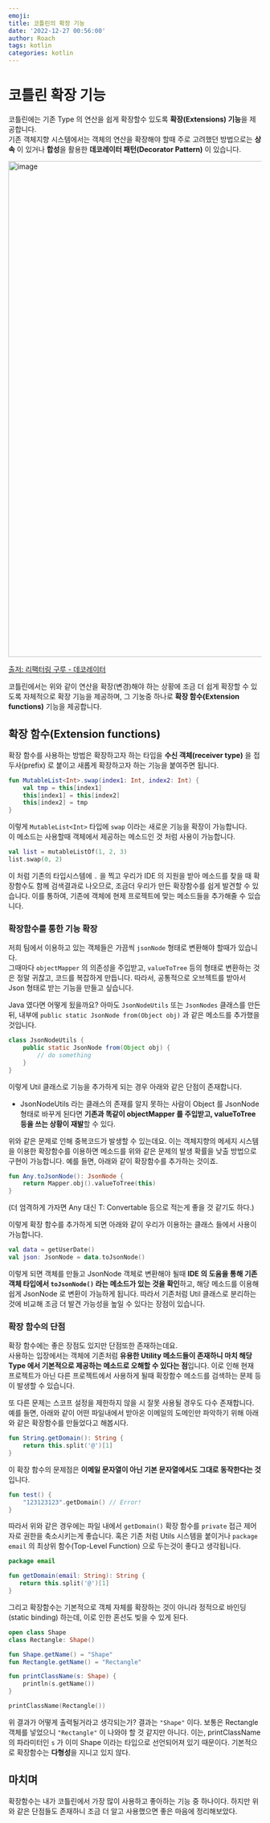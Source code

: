 ```yaml
---
emoji: 
title: 코틀린의 확장 기능
date: '2022-12-27 00:56:00'
author: Roach
tags: kotlin
categories: kotlin
---
```


# 코틀린 확장 기능

코틀린에는 기존 Type 의 연산을 쉽게 확장할수 있도록 **확장(Extensions) 기능**을 제공합니다.  
기존 객체지향 시스템에서는 객체의 연산을 확장해야 할때 주로 고려했던 방법으로는 **상속** 이 있거나 **합성**을 활용한 **데코레이터 패턴(Decorator Pattern)** 이 있습니다.

<img width="987" alt="image" src="https://user-images.githubusercontent.com/57784077/209562510-c850d449-ea1b-440c-aa23-f63b5bb8167d.png">

[출저: 리팩터링 구루 - 데코레이터](https://refactoring.guru/design-patterns/decorator)

코틀린에서는 위와 같이 연산을 확장(변경)해야 하는 상황에 조금 더 쉽게 확장할 수 있도록 자체적으로 확장 기능을 제공하며, 그 기눙중 하나로 **확장 함수(Extension functions)** 기능을 제공합니다.

## 확장 함수(Extension functions)

확장 함수를 사용하는 방법은 확장하고자 하는 타입을 **수신 객체(receiver type)** 을 접두사(prefix) 로 붙이고 새롭게 확장하고자 하는 기능을 붙여주면 됩니다.

```kotlin
fun MutableList<Int>.swap(index1: Int, index2: Int) {
    val tmp = this[index1] 
    this[index1] = this[index2]
    this[index2] = tmp
}
```

이렇게 `MutableList<Int>` 타입에 `swap` 이라는 새로운 기능을 확장이 가능합니다.  
이 메소드는 사용할때 객체에서 제공하는 메소드인 것 처럼 사용이 가능합니다.

```kotlin
val list = mutableListOf(1, 2, 3)
list.swap(0, 2)
```

이 처럼 기존의 타입시스템에 `.` 을 찍고 우리가 IDE 의 지원을 받아 메소드를 찾을 때 확장함수도 함께 검색결과로 나오므로, 조금더 우리가 만든 확장함수를 쉽게 발견할 수 있습니다. 이를 통하여, 기존에 객체에 현제 프로젝트에 맞는 메소드들을 추가해줄 수 있습니다.

### 확장함수를 통한 기능 확장

저희 팀에서 이용하고 있는 객체들은 가끔씩 `jsonNode` 형태로 변환해야 할때가 있습니다.  
그때마다 `objectMapper` 의 의존성을 주입받고, `valueToTree` 등의 형태로 변환하는 것은 정말 귀찮고, 코드를 복잡하게 만듭니다. 따라서, 공통적으로 오브젝트를 받아서 Json 형태로 받는 기능을 만들고 싶습니다.  

Java 였다면 어떻게 됬을까요? 아마도 `JsonNodeUtils` 또는 `JsonNodes` 클래스를 만든 뒤, 내부에 `public static JsonNode from(Object obj)` 과 같은 메소드를 추가했을 것입니다.

```java
class JsonNodeUtils {
    public static JsonNode from(Object obj) {
        // do something
    }
}
```

이렇게 Util 클래스로 기능을 추가하게 되는 경우 아래와 같은 단점이 존재합니다.

-  JsonNodeUtils 라는 클래스의 존재를 알지 못하는 사람이 Object 를 JsonNode 형태로 바꾸게 된다면 **기존과 똑같이 objectMapper 를 주입받고, valueToTree 등을 쓰는 상황이 재발**할 수 있다.

위와 같은 문제로 인해 중복코드가 발생할 수 있는데요. 이는 객체지향의 메세지 시스템을 이용한 확장함수를 이용하면 메소드를 위와 같은 문제의 발생 확률을 낮출 방법으로 구현이 가능합니다. 예를 들면, 아래와 같이 확장함수를 추가하는 것이죠.

```kotlin
fun Any.toJsonNode(): JsonNode {
    return Mapper.obj().valueToTree(this)
}
```

(더 엄격하게 가자면 Any 대신 T: Convertable 등으로 적는게 좋을 것 같기도 하다.) 

이렇게 확장 함수를 추가하게 되면 아래와 같이 우리가 이용하는 클래스 들에서 사용이 가능합니다.

```kotlin
val data = getUserDate()
val json: JsonNode = data.toJsonNode()
```

이렇게 되면 객체를 만들고 JsonNode 객체로 변환해야 될때 **IDE 의 도움을 통해 기존 객체 타입에서 `toJsonNode()` 라는 메소드가 있는 것을 확인**하고, 해당 메소드를 이용해 쉽게 JsonNode 로 변환이 가능하게 됩니다. 따라서 기존처럼 Util 클래스로 분리하는 것에 비교해 조금 더 발견 가능성을 높일 수 있다는 장점이 있습니다. 

### 확장 함수의 단점

확장 함수에는 좋은 장점도 있지만 단점또한 존재하는데요.  
사용하는 입장에서는 객체에 기존처럼 **유용한 Utility 메소드들이 존재하니 마치 해당 Type 에서 기본적으로 제공하는 메소드로 오해할 수 있다는 점**입니다. 이로 인해 현재 프로젝트가 아닌 다른 프로젝트에서 사용하게 될때 확장함수 메소드를 검색하는 문제 등이 발생할 수 있습니다.

또 다른 문제는 스코프 설정을 제한하지 않을 시 잘못 사용될 경우도 다수 존재합니다.  
예를 들면, 아래와 같이 어떤 파일내에서 받아온 이메일의 도메인만 파악하기 위해 아래와 같은 확장함수를 만들었다고 해봅시다.

```kotlin
fun String.getDomain(): String {
    return this.split('@')[1]
}
```

이 확장 함수의 문제점은 **이메일 문자열이 아닌 기본 문자열에서도 그대로 동작한다는 것** 입니다.

```kotlin
fun test() {
    "123123123".getDomain() // Error!
}
```

따라서 위와 같은 경우에는 파일 내에서 `getDomain()` 확장 함수를 `private` 접근 제어자로 권한을 축소시키는게 좋습니다. 혹은 기존 처럼 Utils 시스템을 붙이거나 `package email` 의 최상위 함수(Top-Level Function) 으로 두는것이 좋다고 생각됩니다.

```kotlin
package email

fun getDomain(email: String): String {
   return this.split('@')[1] 
}
```

그리고 확장함수는 기본적으로 객체 자체를 확장하는 것이 아니라 정적으로 바인딩(static binding) 하는데, 이로 인한 혼선도 빚을 수 있게 된다.

```kotlin
open class Shape
class Rectangle: Shape()

fun Shape.getName() = "Shape"
fun Rectangle.getName() = "Rectangle"

fun printClassName(s: Shape) {
    println(s.getName())
}

printClassName(Rectangle())
```

위 결과가 어떻게 출력될거라고 생각되는가? 결과는 `"Shape"` 이다. 보통은 Rectangle 객체를 넣었으니 `"Rectangle"` 이 나와야 할 것 같지만 아니다. 이는, printClassName 의 파라미터인 `s` 가 이미 Shape 이라는 타입으로 선언되어져 있기 때문이다. 기본적으로 확장함수는 **다형성**을 지니고 있지 않다.

## 마치며

확장함수는 내가 코틀린에서 가장 많이 사용하고 좋아하는 기능 중 하나이다. 하지만 위와 같은 단점들도 존재하니 조금 더 알고 사용했으면 좋은 마음에 정리해보았다.